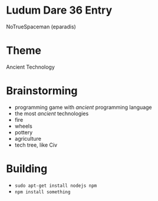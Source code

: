 # Ludum Dare 36 Entry

NoTrueSpaceman (eparadis)

# Theme

Ancient Technology

# Brainstorming

- programming game with _ancient_ programming language
- the most _ancient_ technologies
 - fire
 - wheels
 - pottery
 - agriculture
- tech tree, like Civ

# Building

- `sudo apt-get install nodejs npm`
- `npm install something`
